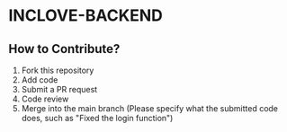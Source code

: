  # INCLOVE-BACKEND

## How to Contribute?
1. Fork this repository
2. Add code
3. Submit a PR request
4. Code review
5. Merge into the main branch (Please specify what the submitted code does, such as "Fixed the login function")
